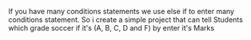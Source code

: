 If you have many conditions statements we use else if to enter many conditions statement.
So i create a simple project that can tell Students which grade soccer if it's (A, B, C, D and F) by enter it's Marks
